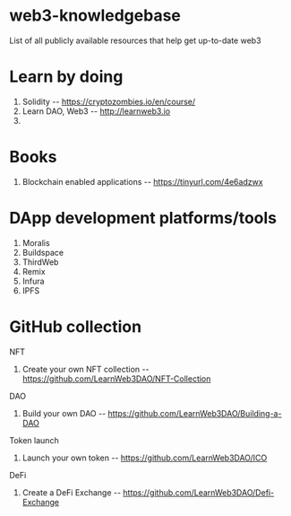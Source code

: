 # web3-knowledgebase
List of all publicly available resources that help get up-to-date web3

# Learn by doing
1. Solidity  -- https://cryptozombies.io/en/course/
2. Learn DAO, Web3 -- http://learnweb3.io
3. 

# Books
1. Blockchain enabled applications -- https://tinyurl.com/4e6adzwx

# DApp development platforms/tools
1. Moralis
2. Buildspace
3. ThirdWeb
4. Remix
5. Infura
6. IPFS

# GitHub collection
NFT
1. Create your own NFT collection -- https://github.com/LearnWeb3DAO/NFT-Collection

DAO
1. Build your own DAO -- https://github.com/LearnWeb3DAO/Building-a-DAO

Token launch
1. Launch your own token -- https://github.com/LearnWeb3DAO/ICO

DeFi
1. Create a DeFi Exchange -- https://github.com/LearnWeb3DAO/Defi-Exchange
